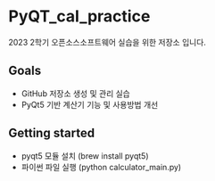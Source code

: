 # PyQT_cal_practice
2023 2학기 오픈소스소프트웨어 실습을 위한 저장소 입니다.

## Goals

* GitHub 저장소 생성 및 관리 실습
* PyQt5 기반 계산기 기능 및 사용방법 개선

## Getting started

* pyqt5 모듈 설치 (brew install pyqt5)
* 파이썬 파일 실행 (python calculator_main.py)
